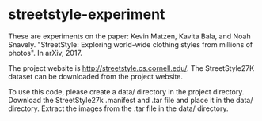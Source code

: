 # streetstyle-experiment
These are experiments on the paper: Kevin Matzen, Kavita Bala, and Noah Snavely. "StreetStyle: Exploring world-wide clothing styles from millions of photos". In arXiv, 2017.

The project website is http://streetstyle.cs.cornell.edu/. The StreetStyle27K dataset can be downloaded from the project website.

To use this code, please create a data/ directory in the project directory. Download the StreetStyle27k .manifest and .tar file and place it in the data/ directory. Extract the images from the .tar file in the data/ directory. 
